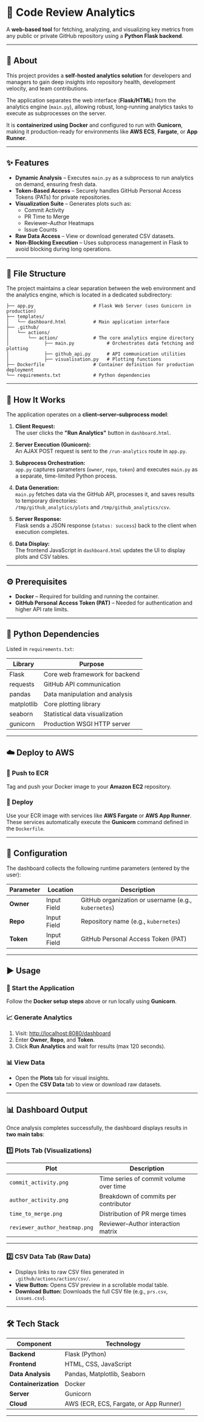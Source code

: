 # 🚀 Code Review Analytics

A **web-based tool** for fetching, analyzing, and visualizing key metrics from any public or private GitHub repository using a **Python Flask backend**.

---

## 🔎 About

This project provides a **self-hosted analytics solution** for developers and managers to gain deep insights into repository health, development velocity, and team contributions.  

The application separates the web interface (**Flask/HTML**) from the analytics engine (`main.py`), allowing robust, long-running analytics tasks to execute as subprocesses on the server.

It is **containerized using Docker** and configured to run with **Gunicorn**, making it production-ready for environments like **AWS ECS**, **Fargate**, or **App Runner**.

---

## ✨ Features

- **Dynamic Analysis** – Executes `main.py` as a subprocess to run analytics on demand, ensuring fresh data.
- **Token-Based Access** – Securely handles GitHub Personal Access Tokens (PATs) for private repositories.
- **Visualization Suite** – Generates plots such as:
  - Commit Activity  
  - PR Time to Merge  
  - Reviewer–Author Heatmaps  
  - Issue Counts  
- **Raw Data Access** – View or download generated CSV datasets.
- **Non-Blocking Execution** – Uses subprocess management in Flask to avoid blocking during long operations.

---

## 📂 File Structure

The project maintains a clear separation between the web environment and the analytics engine, which is located in a dedicated subdirectory:
```
├── app.py                      # Flask Web Server (uses Gunicorn in production)
├── templates/
│   └── dashboard.html          # Main application interface
├── .github/
│   └── actions/
│       └── action/             # The core analytics engine directory
│             ├── main.py            # Orchestrates data fetching and plotting
│             ├── github_api.py      # API communication utilities
│             ├── visualisation.py   # Plotting functions
├── Dockerfile                  # Container definition for production deployment
└── requirements.txt            # Python dependencies
```

---

## 🧠 How It Works

The application operates on a **client–server–subprocess model**:

1. **Client Request:**  
   The user clicks the **"Run Analytics"** button in `dashboard.html`.

2. **Server Execution (Gunicorn):**  
   An AJAX POST request is sent to the `/run-analytics` route in `app.py`.

3. **Subprocess Orchestration:**  
   `app.py` captures parameters (`owner`, `repo`, `token`) and executes `main.py` as a separate, time-limited Python process.

4. **Data Generation:**  
   `main.py` fetches data via the GitHub API, processes it, and saves results to temporary directories:  
   `/tmp/github_analytics/plots` and `/tmp/github_analytics/csv`.

5. **Server Response:**  
   Flask sends a JSON response (`status: success`) back to the client when execution completes.

6. **Data Display:**  
   The frontend JavaScript in `dashboard.html` updates the UI to display plots and CSV tables.

---

## ⚙️ Prerequisites

- **Docker** – Required for building and running the container.  
- **GitHub Personal Access Token (PAT)** – Needed for authentication and higher API rate limits.

---

## 🐍 Python Dependencies

Listed in `requirements.txt`:

| Library | Purpose |
|----------|----------|
| Flask | Core web framework for backend |
| requests | GitHub API communication |
| pandas | Data manipulation and analysis |
| matplotlib | Core plotting library |
| seaborn | Statistical data visualization |
| gunicorn | Production WSGI HTTP server |

---

## ☁️ Deploy to AWS

### 🧩 Push to ECR
Tag and push your Docker image to your **Amazon EC2** repository.

### 🚀 Deploy
Use your ECR image with services like **AWS Fargate** or **AWS App Runner**.  
These services automatically execute the **Gunicorn** command defined in the `Dockerfile`.

---

## 🔑 Configuration

The dashboard collects the following runtime parameters (entered by the user):

| **Parameter** | **Location** | **Description** |
|----------------|--------------|-----------------|
| **Owner** | Input Field | GitHub organization or username (e.g., `kubernetes`) |
| **Repo** | Input Field | Repository name (e.g., `kubernetes`) |
| **Token** | Input Field | GitHub Personal Access Token (PAT) |

---

## ▶️ Usage

### 🏁 Start the Application
Follow the **Docker setup steps** above or run locally using **Gunicorn**.

### 📈 Generate Analytics
1. Visit: [http://localhost:8080/dashboard](http://localhost:8080/dashboard)  
2. Enter **Owner**, **Repo**, and **Token**.  
3. Click **Run Analytics** and wait for results (max 120 seconds).

### 📊 View Data
- Open the **Plots** tab for visual insights.  
- Open the **CSV Data** tab to view or download raw datasets.

---

## 📊 Dashboard Output

Once analysis completes successfully, the dashboard displays results in **two main tabs**:

### 1️⃣ Plots Tab (Visualizations)

| **Plot** | **Description** |
|-----------|-----------------|
| `commit_activity.png` | Time series of commit volume over time |
| `author_activity.png` | Breakdown of commits per contributor |
| `time_to_merge.png` | Distribution of PR merge times |
| `reviewer_author_heatmap.png` | Reviewer–Author interaction matrix |

---

### 2️⃣ CSV Data Tab (Raw Data)

- Displays links to raw CSV files generated in `.github/actions/action/csv/`.
- **View Button:** Opens CSV preview in a scrollable modal table.  
- **Download Button:** Downloads the full CSV file (e.g., `prs.csv`, `issues.csv`).

---

## 🛠️ Tech Stack

| **Component** | **Technology** |
|----------------|----------------|
| **Backend** | Flask (Python) |
| **Frontend** | HTML, CSS, JavaScript |
| **Data Analysis** | Pandas, Matplotlib, Seaborn |
| **Containerization** | Docker |
| **Server** | Gunicorn |
| **Cloud** | AWS (ECR, ECS, Fargate, or App Runner) |

---
